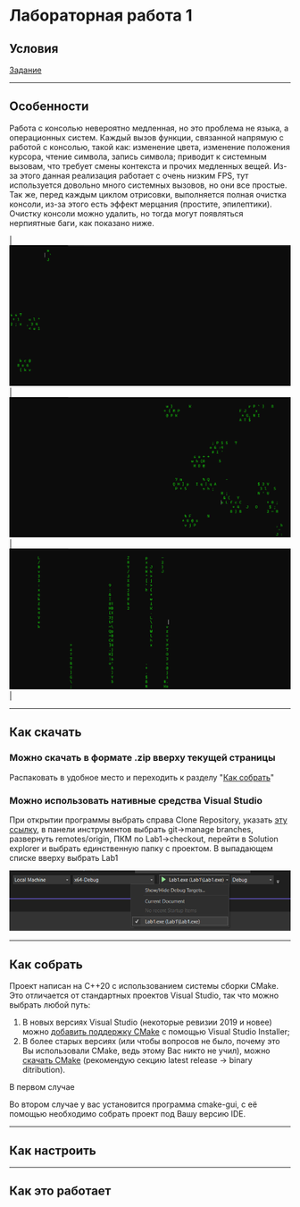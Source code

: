 ﻿# Лабораторная работа 1

## Условия

[Задание](ООП_ТЗ_Лабораторная_работа_1.docx)

---

## Особенности

Работа с консолью невероятно медленная, но это проблема не языка, а операционных систем. Каждый вызов функции, связанной напрямую с работой с консолью, такой как: изменение цвета, изменение положения курсора, чтение символа, запись символа; приводит к системным вызовам, что требует смены контекста и прочих медленных вещей.
Из-за этого данная реализация работает с очень низким FPS, тут используется довольно много системных вызовов, но они все простые. Так же, перед каждым циклом отрисовки, выполняется полная очистка консоли, из-за этого есть эффект мерцания (простите, эпилептики). Очистку консоли можно удалить, но тогда могут появляться нерпиятные баги, как показано ниже.

| ![Ромбы, справа налево, с полной очисткой экрана между кадрами](resources/rtl-rhombus-blinking.gif) | ![Ромбы, справа налево, без полной очистки экрана, тут особенно заметен баг из-за низкой скорости системных вызовов](resources/rtl-rhombus-bugged.gif) | ![Линии, сверху вниз, без полной очистки экрана. Баги редкие на Win10, на Win11 не появлялись ещё](resources/utd-line-bugged.gif) |

---

## Как скачать

### Можно скачать в формате .zip вверху текущей страницы

Распаковать в удобное место и переходить к разделу "[Как собрать](https://github.com/MaroonSkull/OOP-lab-works--MAI-316kaf-09.03.01-5-semester/tree/Lab1/README.md#%D0%BA%D0%B0%D0%BA-%D1%81%D0%BE%D0%B1%D1%80%D0%B0%D1%82%D1%8C)"

### Можно использовать нативные средства Visual Studio

При открытии программы выбрать справа Clone Repository, указать [эту ссылку](https://github.com/MaroonSkull/OOP-lab-works--MAI-316kaf-09.03.01-5-semester), в панели инструментов выбрать git->manage branches, развернуть remotes/origin, ПКМ по Lab1->checkout, перейти в Solution explorer и выбрать единственную папку с проектом. В выпадающем списке вверху выбрать Lab1

![Выбор cmake target executable](resources/select-startup-item.png)


---

## Как собрать

Проект написан на C++20 с использованием системы сборки CMake. Это отличается от стандартных проектов Visual Studio, так что можно выбрать любой путь:

1. В новых версиях Visual Studio (некоторые ревизии 2019 и новее) можно [добавить поддержку CMake](https://learn.microsoft.com/ru-ru/cpp/build/cmake-projects-in-visual-studio?view=msvc-170) с помощью Visual Studio Installer;
2. В более старых версиях (или чтобы вопросов не было, почему это Вы использовали CMake, ведь этому Вас никто не учил), можно [скачать CMake](https://cmake.org/download/) (рекомендую секцию latest release -> binary ditribution).

В первом случае

Во втором случае у вас установится программа cmake-gui, с её помощью необходимо собрать проект под Вашу версию IDE.

---

## Как настроить

---

## Как это работает

